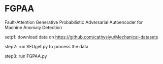 # FGPAA
Fault-Attention Generative Probabilistic Adversarial Autoencoder for Machine Anomaly Detection

setp1: download data on https://github.com/cathysiyu/Mechanical-datasets

step2: run SEUget.py to process the data

step3: run FGPAA.py
